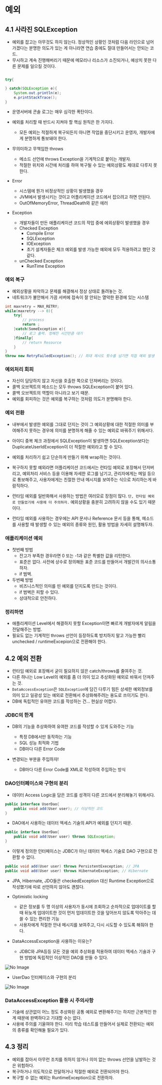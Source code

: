 # 예외

## 4.1 사라진 SQLException
- 예외를 잡고는 아무것도 하지 않는다. 정상적인 상황인 것처럼 다음 라인으로 넘어가겠다는 분명한 의도가 있는 게 아니라면 연습 중에도 절대 만들어서는 안되는 코드.
- 무시하고 계속 진행해버리기 때문에 메모리나 리소스가 소진되거나, 예상치 못한 다른 문제를 일으킬 것이다.

```java

try{

} catch(SQLException e){
    System.out.println(e);
    e.printStackTrace();
}
```

- 운영서버에 콘솔 로그는 매우 심각한 폭탄이다.
- 예외를 처리할 때 반드시 지켜야 할 핵심 원칙은 한 가지다.
    - 모든 예외는 적절하게 복구되든지 아니면 작업을 중단시키고 운영자, 개발자에게 분명하게 통보돼야 한다.

- 무의미하고 무책임한 throws
    - 메소드 선언에 throws Exception을 기계적으로 붙이는 개발자.
    - 적절한 위치와 시간에 처리를 하여 복구될 수 있는 예외상황도 제대로 다루지 못한다.

- Error
    - 시스템에 뭔가 비정상적인 상황이 발생했을 경우
    - JVM에서 발생시키는 것이고 어플리케이션 코드에서 잡으려고 하면 안된다.
    - OutOfMemoryError, ThreadDeath와 같은 에러

- Exception
    - 개발자들이 만든 애플리케이션 코드의 작업 중에 에외상황이 발생했을 경우
    - Checked Exception
        - Compile Error
        - SQLException
        - IOException
        - 초기 설계자들은 체크 예외를 발생 가능한 예외에 모두 적용하려고 했던 것 같다.
    - unChecked Exception
        - RunTime Exception

### 예외 복구
- 예외상황을 파악하고 문제를 해결해서 정상 상태로 돌려놓는 것.
- 네트워크가 불안해서 가끔 서버에 접속이 잘 안되는 열악한 환경에 있는 시스템

```java
int maxretry = MAX_RETRY;
while(maxretry --> 0){
    try{
        // process
        return ;
    }catch(SomeException e){
        // 로그 출력. 정해진 시간만큼 대기
    }finally{
        // return Resource
    }
}
throw new RetryFailedException(); // 최대 재시도 횟수를 넘기면 직접 예외 발생
```

### 예외처리 회피
- 자신이 담당하지 않고 자신을 호출한 쪽으로 던져버리는 것이다.
- 콜백 오브젝트의 메소드는 모두 throws SQLException이 붙어 있다.
- 콜백 오브젝트의 역할이 아니라고 보기 때문.
- 예외를 회피하는 것은 예외를 복구하는 것처럼 의도가 분명해야 한다.

### 예외 전환
- 내부에서 발생한 예외를 그대로 던지는 것이 그 예외상황에 대한 적절한 의미를 부여해주지 못하는 경우에 의미를 분명하게 해줄 수 있는 예외로 바꿔주기 위해서다.
- 아이디 중복 체크 과정에서 SQLException이 발생하면 SQLException보다는 DuplicateUserIdException이 더 적절한 예외라고 할 수 있다.
- 예외를 처리하기 쉽고 단순하게 만들기 위해 wrap하는 것이다.
- 복구하지 못할 예외라면 어플리케이션 코드에서는 런타임 예외로 포장해서 던저버리고, 예외처리 서비스 등을 이용해 자세한 로그를 남기고, 관리자에게는 메일 등으로 통보해주고, 사용자에게는 친절한 안내 메시지를 보여주는 식으로 처리하는게 바람직하다.

- 런타임 예외를 일반화해서 사용하는 방법은 여러모로 장점이 많다. `단, 런타임 예외로 만들었기에 사용에 더 주의하자.` 예외상황을 충분히 고려하지 않을 수도 있기 때문이다.
- 런타임 예외를 사용하는 경우에는 API 문서나 Reference 문서 등을 통해, 메소드를 사용할 때 발생할 수 있는 예외의 종류와 원인, 활용 방법을 자세히 설명해두자.

### 애플리케이션 예외
- 첫번째 방법
    - 잔고가 부족한 경우라면 0 또는 -1과 같은 특별한 값을 리턴한다.
    - 표준은 없다. 사전에 상수로 정의해둔 표준 코드를 만들어서 개발간의 의사소통하자.
    - if 범벅.
- 두번째 방법
    - 비즈니스적인 의미를 띤 예외를 던지도록 만드는 것이다.
    - if 범벅은 피할 수 있다.
    - 상대적으로 안전하다.

### 정리하면
- 애플리케이션 Level에서 해결하지 못할 Exception이면 빠르게 개발자에게 알림을 전달해주는 방법.
- 필요도 없는 기계적인 throws 선언이 등장하도록 방치하지 말고 가능한 빨리 unchecked / runtimeExcepion으로 전환해야 한다.


## 4.2 예외 전환
- 런타임 예외로 포장해서 굳이 필요하지 않은 catch/throws를 줄여주는 것.
- 다른 하나는 Low Level의 예외를 좀 더 의미 있고 추상화된 예외로 바꿔서 던져주는 것.
- `DataAccessException`은 `SQLException`에 담긴 다루기 힘든 상세한 예외정보를 의미 있고 일광성 있는 예외로 전환해서 추상화해주려는 용도로 쓰이기도 한다.
- DB에 독립적인 유여한 코드를 작성하는 건... 현실상 어렵다.

### JDBC의 한계
- DB의 기능을 추상화하여 유여한 코드를 작성할 수 있게 도와주는 기능
    - 특정 DB에서만 동작하는 기능
    - SQL 성능 최적화 기법
    - DB마다 다른 Error Code

- 변경되는 부분을 주입하자!
    - DB마다 다른 Error Code를 XML로 작성하여 주입하는 방식

### DAO인터페이스와 구현의 분리
- 데이터 Access Logic을 담은 코드를 성격이 다른 코드에서 분리해놓기 위해서다.

```java
public interface UserDao{
    public void add(User user); // 이상적인 코드
}
```

- DAO에서 사용하는 데이터 엑세스 기술의 API가 예외를 던지기 때문.
```java
public interface UserDao{
    public void add(User user) throws SQLException;
}
```

- 이렇게 정의한 인터페이스는 JDBC가 아닌 데이터 엑세스 기술로 DAO 구현으로 전환할 수 없다.

```java
public void add(User user) throws PersistentExeception; // JPA
public void add(User user) throws HibernateException; // Hibernate
```

- JPA, Hibernate, JDO들은 checkedException 대신 Runtime Exception으로 작성했기에 따로 선언하지 않아도 괜찮다.
- Optimistic locking
    - 같은 정보를 두 명 이상의 사용자가 동시에 조회하고 순차적으로 업데이트를 할 때 뒤늦게 업데이트한 것이 먼저 업데이트한 것을 덮어쓰지 않도록 막아주는 데 쓸 수 있는 편리한 기능
    - 사용자에게 적절한 안내 메시지를 보여주고, 다시 시도할 수 있도록 해줘야 한다.

- DataAccessException을 사용하는 이유는?
    - JDBC와 JPA등등 모든 것을 예외 추상화를 적용하여 데이터 액세스 기술과 구현 방법에 독립적인 이상적인 DAO를 만들 수 있다.


![No Image](/nesoy/Images/Spring/13.png)

- UserDao 인터페이스와 구현의 분리

![No Image](/nesoy/Images/Spring/14.png)


### DataAccessException 활용 시 주의사항
- 기술에 상관없이 어느 정도 추상화된 공통 예외로 변환해주기는 하지만 근본적인 한계 때문에 완벽하다고 기대할 수는 없다.
- 사용에 주의를 기울여야 한다. 미리 학습 테스트를 만들어서 실제로 전환되는 예외의 종류를 확인해둘 필요가 있다.


## 4.3 정리
- 예외를 잡아서 아무런 조치를 취하지 않거나 의미 없는 throws 선언을 남발하는 것은 위험하다.
- 복구하거나 의도적으로 전달하거나 적절한 예외로 전환되어야 한다.
- 복구할 수 없는 예외는 RuntimeException으로 전환하자.

